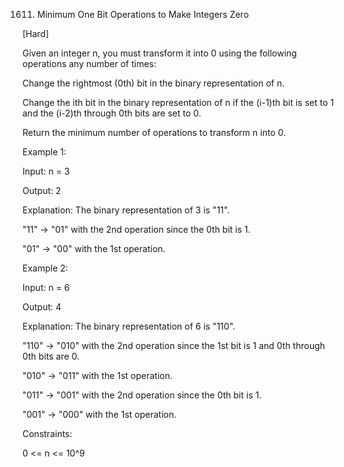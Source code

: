 1611. Minimum One Bit Operations to Make Integers Zero

[Hard]

Given an integer n, you must transform it into 0 using the following operations any number of times:

Change the rightmost (0th) bit in the binary representation of n.

Change the ith bit in the binary representation of n if the (i-1)th bit is set to 1 and the (i-2)th through 0th bits are set to 0.

Return the minimum number of operations to transform n into 0.

Example 1:

Input: n = 3

Output: 2

Explanation: The binary representation of 3 is "11".

"11" -> "01" with the 2nd operation since the 0th bit is 1.

"01" -> "00" with the 1st operation.

Example 2:

Input: n = 6

Output: 4

Explanation: The binary representation of 6 is "110".

"110" -> "010" with the 2nd operation since the 1st bit is 1 and 0th through 0th bits are 0.

"010" -> "011" with the 1st operation.

"011" -> "001" with the 2nd operation since the 0th bit is 1.

"001" -> "000" with the 1st operation.


Constraints:

0 <= n <= 10^9